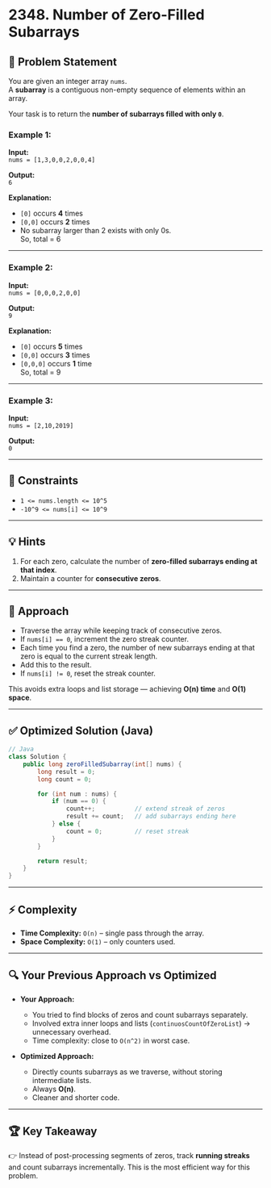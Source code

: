 
# 2348. Number of Zero-Filled Subarrays

## 📌 Problem Statement
You are given an integer array `nums`.  
A **subarray** is a contiguous non-empty sequence of elements within an array.  

Your task is to return the **number of subarrays filled with only `0`**.

### Example 1:
**Input:**  
`nums = [1,3,0,0,2,0,0,4]`  

**Output:**  
`6`  

**Explanation:**  
- `[0]` occurs **4** times  
- `[0,0]` occurs **2** times  
- No subarray larger than 2 exists with only 0s.  
So, total = 6  

---

### Example 2:
**Input:**  
`nums = [0,0,0,2,0,0]`  

**Output:**  
`9`  

**Explanation:**  
- `[0]` occurs **5** times  
- `[0,0]` occurs **3** times  
- `[0,0,0]` occurs **1** time  
So, total = 9  

---

### Example 3:
**Input:**  
`nums = [2,10,2019]`  

**Output:**  
`0`  

---

## 🎯 Constraints
- `1 <= nums.length <= 10^5`
- `-10^9 <= nums[i] <= 10^9`

---

## 💡 Hints
1. For each zero, calculate the number of **zero-filled subarrays ending at that index**.
2. Maintain a counter for **consecutive zeros**.

---

## 🔑 Approach
- Traverse the array while keeping track of consecutive zeros.  
- If `nums[i] == 0`, increment the zero streak counter.  
- Each time you find a zero, the number of new subarrays ending at that zero is equal to the current streak length.  
- Add this to the result.  
- If `nums[i] != 0`, reset the streak counter.  

This avoids extra loops and list storage — achieving **O(n) time** and **O(1) space**.

---

## ✅ Optimized Solution (Java)
```java
// Java
class Solution {
    public long zeroFilledSubarray(int[] nums) {
        long result = 0;
        long count = 0;

        for (int num : nums) {
            if (num == 0) {
                count++;           // extend streak of zeros
                result += count;   // add subarrays ending here
            } else {
                count = 0;         // reset streak
            }
        }

        return result;
    }
}
````

---

## ⚡ Complexity

* **Time Complexity:** `O(n)` – single pass through the array.
* **Space Complexity:** `O(1)` – only counters used.

---

## 🔍 Your Previous Approach vs Optimized

* **Your Approach:**

  * You tried to find blocks of zeros and count subarrays separately.
  * Involved extra inner loops and lists (`continuosCountOfZeroList`) → unnecessary overhead.
  * Time complexity: close to `O(n^2)` in worst case.

* **Optimized Approach:**

  * Directly counts subarrays as we traverse, without storing intermediate lists.
  * Always **O(n)**.
  * Cleaner and shorter code.

---

## 🏆 Key Takeaway

👉 Instead of post-processing segments of zeros, track **running streaks** and count subarrays incrementally. This is the most efficient way for this problem.


